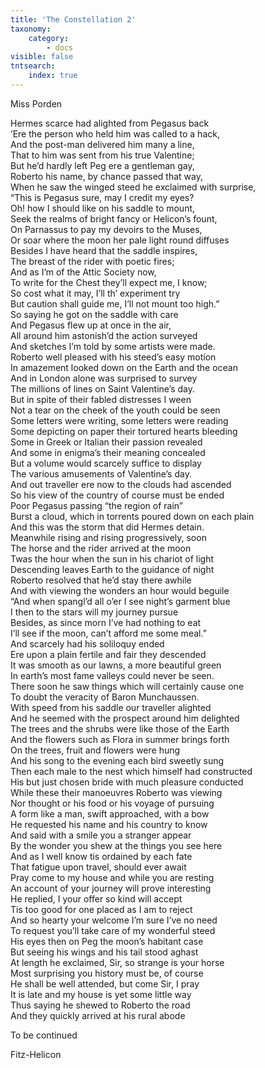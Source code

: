 ```yaml
---
title: 'The Constellation 2'
taxonomy:
    category:
        - docs
visible: false
tntsearch:
    index: true
---
```


<div class="author">Miss Porden</div>

Hermes scarce had alighted from Pegasus back  
’Ere the person who held him was called to a hack,  
And the post-man delivered him many a line,  
That to him was sent from his true Valentine;  
But he’d hardly left Peg ere a gentleman gay,  
Roberto his name, by chance passed that way,  
When he saw the winged steed he exclaimed with surprise,  
“This is Pegasus sure, may I credit my eyes?  
Oh! how I should like on his saddle to mount,  
Seek the realms of bright fancy or Helicon’s fount,  
On Parnassus to pay my devoirs to the Muses,  
Or soar where the moon her pale light round diffuses  
Besides I have heard that the saddle inspires,  
The breast of the rider with poetic fires;  
And as I’m of the Attic Society now,  
To write for the Chest they’ll expect me, I know;  
So cost what it may, I’ll th’ experiment try  
But caution shall guide me, I’ll not mount too high.”  
So saying he got on the saddle with care  
And Pegasus flew up at once in the air,  
All around him astonish’d the action surveyed  
And sketches I’m told by some artists were made.  
Roberto well pleased with his steed’s easy motion  
In amazement looked down on the Earth and the ocean  
And in London alone was surprised to survey  
The millions of lines on Saint Valentine’s day.  
But in spite of their fabled distresses I ween  
Not a tear on the cheek of the youth could be seen  
Some letters were writing, some letters were reading  
Some depicting on paper their tortured hearts bleeding  
Some in Greek or Italian their passion revealed  
And some in enigma’s their meaning concealed  
But a volume would scarcely suffice to display  
The various amusements of Valentine’s day.  
And out traveller ere now to the clouds had ascended  
So his view of the country of course must be ended  
Poor Pegasus passing “the region of rain”  
Burst a cloud, which in torrents poured down on each plain  
And this was the storm that did Hermes detain.  
Meanwhile rising and rising progressively, soon  
The horse and the rider arrived at the moon  
Twas the hour when the sun in his chariot of light  
Descending leaves Earth to the guidance of night  
Roberto resolved that he’d stay there awhile  
And with viewing the wonders an hour would beguile  
“And when spangl’d all o’er I see night’s garment blue  
I then to the stars will my journey pursue  
Besides, as since morn I’ve had nothing to eat  
I’ll see if the moon, can’t afford me some meal.”  
And scarcely had his soliloquy ended  
Ere upon a plain fertile and fair they descended  
It was smooth as our lawns, a more beautiful green  
In earth’s most fame valleys could never be seen.  
There soon he saw things which will certainly cause one  
To doubt the veracity of Baron Munchaussen.  
With speed from his saddle our traveller alighted  
And he seemed with the prospect around him delighted  
The trees and the shrubs were like those of the Earth  
And the flowers such as Flora in summer brings forth  
On the trees, fruit and flowers were hung  
And his song to the evening each bird sweetly sung  
Then each male to the nest which himself had constructed  
His but just chosen bride with much pleasure conducted  
While these their manoeuvres Roberto was viewing  
Nor thought or his food or his voyage of pursuing  
A form like a man, swift approached, with a bow  
He requested his name and his country to know  
And said with a smile you a stranger appear  
By the wonder you shew at the things you see here  
And as I well know tis ordained by each fate  
That fatigue upon travel, should ever await  
Pray come to my house and while you are resting  
An account of your journey will prove interesting  
He replied, I your offer so kind will accept  
Tis too good for one placed as I am to reject  
And so hearty your welcome I’m sure I’ve no need  
To request you’ll take care of my wonderful steed  
His eyes then on Peg the moon’s habitant case  
But seeing his wings and his tail stood aghast  
At length he exclaimed, Sir, so strange is your horse  
Most surprising you history must be, of course  
He shall be well attended, but come Sir, I pray  
It is late and my house is yet some little way  
Thus saying he shewed to Roberto the road  
And they quickly arrived at his rural abode  
  
To be continued  
  
Fitz-Helicon